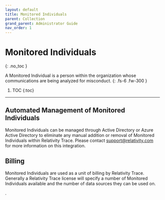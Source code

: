 ```yaml
---
layout: default
title: Monitored Individuals
parent: Collection
grand_parent: Administrator Guide
nav_order: 1
---
```


# Monitored Individuals
{: .no_toc }


A Monitored Individual is a person within the organization whose communications are being analyzed for misconduct.
{: .fs-6 .fw-300 }

1. TOC
{:toc}

---

## Automated Management of Monitored Individuals
Monitored Individuals can be managed through Active Directory or Azure Active Directory to eliminate any manual addition or removal of Monitored Individuals within Relativity Trace. Please contact [support@relativity.com](mailto:support@relativity.com) for more information on this integration.

## Billing
Monitored Individuals are used as a unit of billing by Relativity Trace. Generally a Relativity Trace license will specify a number of Monitored Individuals available and the number of data sources they can be used on.

.
